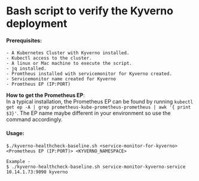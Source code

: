  # Bash script to verify the Kyverno deployment

#### Prerequisites:
    - A Kubernetes Cluster with Kyverno installed.
    - Kubectl access to the cluster.
    - A linux or Mac machine to execute the script.
    - jq installed. 
    - Promtheus installed with servicemonitor for Kyverno created. 
    - Servicemonitor name created for Kyverno
    - Promtheus EP (IP:PORT)

__How to get the Prometheus EP__: <br />
In a typical installation, the Prometheus EP can be found by running `kubectl get ep -A | grep prometheus-kube-prometheus-prometheus | awk '{ print $3}'`. The EP name maybe different in your environment so use the command accordingly. 

#### Usage: 
```
$./kyverno-healthcheck-baseline.sh <service-monitor-for-kyverno> <Prometheus EP (IP:PORT)> <KYVERNO_NAMESPACE>

Example - 
$ ./kyverno-healthcheck-baseline.sh service-monitor-kyverno-service 10.14.1.73:9090 kyverno
```
